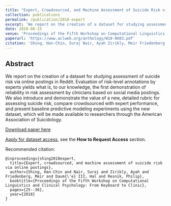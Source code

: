 ```yaml
---
title: "Expert, Crowdsourced, and Machine Assessment of Suicide Risk via Online Postings"
collection: publications
permalink: /publication/2018-expert
excerpt: 'We report on the creation of a dataset for studying assessment of suicide risk via online postings in Reddit. Evaluation of risk-level annotations by experts yields what is, to our knowledge, the first demonstration of reliability in risk assessment by clinicians based on social media postings. We also introduce and demonstrate the value of a new, detailed rubric for assessing suicide risk, compare crowdsourced with expert performance, and present baseline predictive modeling experiments using the new dataset, which will be made available to researchers through the American Association of Suicidology.'
date: 2018-06-15
venue: 'Proceedings of the Fifth Workshop on Computational Linguistics and Clinical Psychology: From Keyboard to Clinic'
paperurl: 'https://www.aclweb.org/anthology/W18-0603.pdf'
citation: 'Shing, Han-Chin, Suraj Nair, Ayah Zirikly, Meir Friedenberg, Hal Daum III, and Philip Resnik. "Expert, crowdsourced, and machine assessment of suicide risk via online postings." In Proceedings of the Fifth Workshop on Computational Linguistics and Clinical Psychology: From Keyboard to Clinic. 2018.'
---
```


## Abstract

We report on the creation of a dataset for studying assessment of suicide risk via online postings in Reddit. Evaluation of risk-level annotations by experts yields what is, to our knowledge, the first demonstration of reliability in risk assessment by clinicians based on social media postings. We also introduce and demonstrate the value of a new, detailed rubric for assessing suicide risk, compare crowdsourced with expert performance, and present baseline predictive modeling experiments using the new dataset, which will be made available to researchers through the American Association of Suicidology.

[Download paper here](https://www.aclweb.org/anthology/W18-0603.pdf)

[Apply for dataset access](http://legacydirs.umiacs.umd.edu/~resnik/umd_reddit_suicidality_dataset.html), see the **How to Request Access** section.

Recommended citation:

```
@inproceedings{shing2018expert,
  title={Expert, crowdsourced, and machine assessment of suicide risk via online postings},
  author={Shing, Han-Chin and Nair, Suraj and Zirikly, Ayah and Friedenberg, Meir and Daum{\'e} III, Hal and Resnik, Philip},
  booktitle={Proceedings of the Fifth Workshop on Computational Linguistics and Clinical Psychology: From Keyboard to Clinic},
  pages={25--36},
  year={2018}
}
```